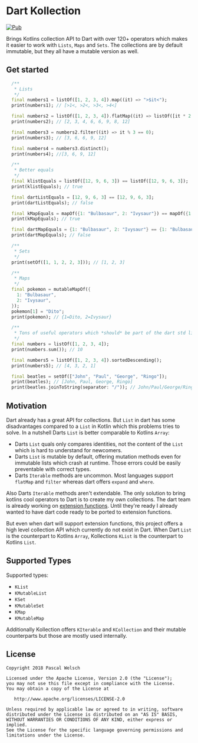 # Dart Kollection

[![Pub](https://img.shields.io/pub/v/dart_kollection.svg)](https://pub.dartlang.org/packages/dart_kollection)


Brings Kotlins collection API to Dart with over 120+ operators which makes it easier to work with `Lists`, `Maps` and `Sets`.
The collections are by default immutable, but they all have a mutable version as well.


## Get started

```dart
  /**
   * Lists
   */
  final numbers1 = listOf([1, 2, 3, 4]).map((it) => ">$it<");
  print(numbers1); // [>1<, >2<, >3<, >4<]

  final numbers2 = listOf([1, 2, 3, 4]).flatMap((it) => listOf([it * 2, it * 3]));
  print(numbers2); // [2, 3, 4, 6, 6, 9, 8, 12]

  final numbers3 = numbers2.filter((it) => it % 3 == 0);
  print(numbers3); // [3, 6, 6, 9, 12]

  final numbers4 = numbers3.distinct();
  print(numbers4); //[3, 6, 9, 12]

  /**
   * Better equals
   */
  final klistEquals = listOf([12, 9, 6, 3]) == listOf([12, 9, 6, 3]);
  print(klistEquals); // true

  final dartListEquals = [12, 9, 6, 3] == [12, 9, 6, 3];
  print(dartListEquals); // false

  final kMapEquals = mapOf({1: "Bulbasaur", 2: "Ivysaur"}) == mapOf({1: "Bulbasaur", 2: "Ivysaur"});
  print(kMapEquals); // true

  final dartMapEquals = {1: "Bulbasaur", 2: "Ivysaur"} == {1: "Bulbasaur", 2: "Ivysaur"};
  print(dartMapEquals); // false

  /**
   * Sets
   */
  print(setOf([1, 1, 2, 2, 3])); // [1, 2, 3]

  /**
   * Maps
   */
  final pokemon = mutableMapOf({
    1: "Bulbasaur",
    2: "Ivysaur",
  });
  pokemon[1] = "Dito";
  print(pokemon); // {1=Dito, 2=Ivysaur}

  /**
   * Tons of useful operators which *should* be part of the dart std lib
   */
  final numbers = listOf([1, 2, 3, 4]);
  print(numbers.sum()); // 10

  final numbers5 = listOf([1, 2, 3, 4]).sortedDescending();
  print(numbers5); // [4, 3, 2, 1]

  final beatles = setOf(["John", "Paul", "George", "Ringo"]);
  print(beatles); // [John, Paul, George, Ringo]
  print(beatles.joinToString(separator: "/")); // John/Paul/George/Ringo
```

## Motivation

Dart already has a great API for collections. But `List` in dart has some disadvantages compared to a `List` in Kotlin which this problems tries to solve. In a nutshell Darts `List` is better comparable to Kotlins `Array`:
- Darts `List` quals only compares identities, not the content of the `List` which is hard to understand for newcomers.
- Darts `List` is mutable by default, offering mutation methods even for immutable lists which crash at runtime. Those errors could be easily preventable with correct types.
- Darts `Iterable` methods are uncommon. Most languages support `flatMap` and `filter` whereas dart offers `expand` and `where`. 

Also Darts `Iterable` methods aren't extendable. 
The only solution to bring kotlins cool operators to Dart is to create my own collections.
The dart team is already working on [extension functions](https://github.com/dart-lang/language/issues/41).
Until they're ready I already wanted to have dart code ready to be ported to extension functions.

But even when dart will support extension functions, this project offers a high level collection API which currently do not exist in Dart. 
When Dart `List` is the counterpart to Kotlins `Array`, Kollections `KList` is the counterpart to Kotlins `List`.

## Supported Types

Supported types:
- `KList`
- `KMutableList`
- `KSet`
- `KMutableSet`
- `KMap`
- `KMutableMap`

Additionally Kollection offers `KIterable` and `KCollection` and their mutable counterparts but those are mostly used internally.


## License

```
Copyright 2018 Pascal Welsch

Licensed under the Apache License, Version 2.0 (the "License");
you may not use this file except in compliance with the License.
You may obtain a copy of the License at

   http://www.apache.org/licenses/LICENSE-2.0

Unless required by applicable law or agreed to in writing, software
distributed under the License is distributed on an "AS IS" BASIS,
WITHOUT WARRANTIES OR CONDITIONS OF ANY KIND, either express or implied.
See the License for the specific language governing permissions and
limitations under the License.
```
